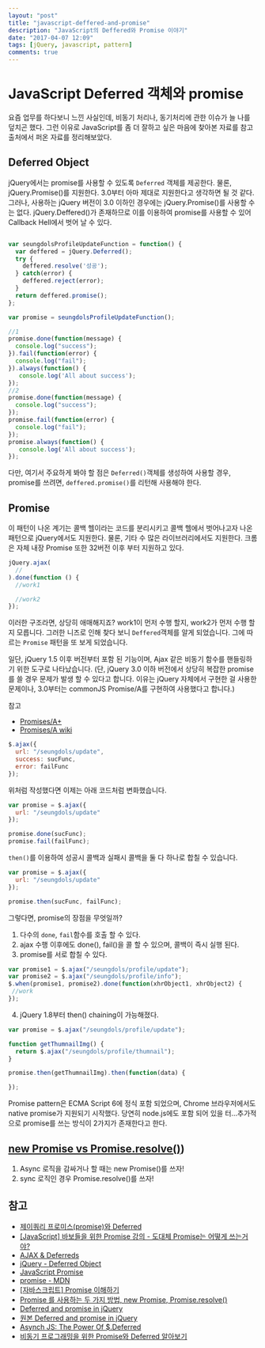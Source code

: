 ```yaml
---
layout: "post"
title: "javascript-deffered-and-promise"
description: "JavaScript의 Deffered와 Promise 이야기"
date: "2017-04-07 12:09"
tags: [jQuery, javascript, pattern]
comments: true
---
```


# JavaScript Deferred 객체와 promise

요즘 업무를 하다보니 느낀 사실인데, 비동기 처리나, 동기처리에 관한 이슈가 늘 나를 덮치곤 했다.
그런 이유로 JavaScript를 좀 더 잘하고 싶은 마음에 찾아본 자료를 참고 출처에서 퍼온 자료를 정리해보았다.

## Deferred Object


jQuery에서는 promise를 사용할 수 있도록 `Deferred` 객체를 제공한다.
물론, jQuery.Promise()를 지원한다. 3.0부터 아마 제대로 지원한다고 생각하면 될 것 같다.
그러나, 사용하는 jQuery 버전이 3.0 이하인 경우에는 jQuery.Promise()를 사용할 수는 없다.
jQuery.Deffered()가 존재하므로 이를 이용하여 promise를 사용할 수 있어 Callback Hell에서 벗어 날 수 있다.

```javascript

var seungdolsProfileUpdateFunction = function() {
  var deffered = jQuery.Deferred();
  try {
    deffered.resolve('성공');
  } catch(error) {
    deffered.reject(error);
  }
  return deffered.promise();
};

var promise = seungdolsProfileUpdateFunction();

//1
promise.done(function(message) {
  console.log("success");
}).fail(function(error) {
  console.log("fail");
}).always(function() {
   console.log('All about success');
});
//2
promise.done(function(message) {
  console.log("success");
});
promise.fail(function(error) {
  console.log("fail");
});
promise.always(function() {
   console.log('All about success');
});
```
다만, 여기서 주요하게 봐야 할 점은 `Deferred()`객체를 생성하여 사용할 경우, promise를 쓰려면, `deffered.promise()`를 리턴해 사용해야 한다.


## Promise

이 패턴이 나온 계기는 콜백 헬이라는 코드를 분리시키고 콜백 헬에서 벗어나고자 나온 패턴으로 jQuery에서도 지원한다.
물론, 기타 수 많은 라이브러리에서도 지원한다. 크롬은 자체 내장 Promise 또한 32버전 이후 부터 지원하고 있다.

```javascript
jQuery.ajax(
  //
).done(function () {
  //work1

  //work2
});  
```
이러한 구조라면, 상당히 애매해지죠? work1이 먼저 수행 할지, work2가 먼저 수행 할지 모릅니다.
그러한 니즈로 인해 찾다 보니 `Deffered`객체를 알게 되었습니다. 그에 따르는 `Promise` 패턴을 또 보게 되었습니다.

일단, jQuery 1.5 이후 버전부터 포함 된 기능이며, Ajax 같은 비동기 함수를 핸들링하기 위한 도구로 나타났습니다.
(단, jQuery 3.0 이하 버전에서 상당히 복잡한 promise를 쓸 경우 문제가 발생 할 수 있다고 합니다.
이유는 jQuery 자체에서 구현한 걸 사용한 문제이나, 3.0부터는 commonJS Promise/A를 구현하여 사용했다고 합니다.)

참고

* [Promises/A+](https://promisesaplus.com/)
* [Promises/A wiki](http://wiki.commonjs.org/wiki/Promises/A)

```javascript
$.ajax({
  url: "/seungdols/update",
  success: sucFunc,
  error: failFunc
});
```

위처럼 작성했다면 이제는 아래 코드처럼 변화했습니다.

```javascript
var promise = $.ajax({
  url: "/seungdols/update"
});

promise.done(sucFunc);
promise.fail(failFunc);
```

`then()`를 이용하여 성공시 콜백과 실패시 콜백을 둘 다 하나로 합칠 수 있습니다.

```javascript
var promise = $.ajax({
  url: "/seungdols/update"
});

promise.then(sucFunc, failFunc);
```

그렇다면, promise의 장점을 무엇일까?

1. 다수의 `done`, `fail`함수를 호출 할 수 있다.
2. ajax 수행 이후에도 done(), fail()을 콜 할 수 있으며, 콜백이 즉시 실행 된다.
3. promise를 서로 합칠 수 있다.

```javascript
var promise1 = $.ajax("/seungdols/profile/update");
var promise2 = $.ajax("/seungdols/profile/info");
$.when(promise1, promise2).done(function(xhrObject1, xhrObject2) {
 //work
});
```

4. jQuery 1.8부터 then() chaining이 가능해졌다.

```javascript
var promise = $.ajax("/seungdols/profile/update");

function getThumnailImg() {
  return $.ajax("/seungdols/profile/thumnail");
}

promise.then(getThumnailImg).then(function(data) {

});
```

Promise pattern은 ECMA Script 6에 정식 포함 되었으며, Chrome 브라우저에서도 native promise가 지원되기 시작했다.
당연히 node.js에도 포함 되어 있을 터...추가적으로 promise를 쓰는 방식이 2가지가 존재한다고 한다.

## [new Promise vs Promise.resolve()](http://han41858.tistory.com/11))

1. Async 로직을 감싸거나 할 때는 new Promise()를 쓰자!
2. sync 로직인 경우 Promise.resolve()를 쓰자!


## 참고

* [제이쿼리 프로미스(promise)와 Deferred](https://www.zerocho.com/category/jQuery/post/57c90814addc111500d85a19)
* [[JavaScript] 바보들을 위한 Promise 강의 - 도대체 Promise는 어떻게 쓰는거야?](http://programmingsummaries.tistory.com/325)
* [AJAX & Deferreds](http://jqfundamentals.com/chapter/ajax-deferreds)
* [jQuery - Deferred Object](https://api.jquery.com/category/deferred-object/)
* [JavaScript Promise](https://hyunseob.github.io/2016/03/14/javascript-promise/)
* [promise - MDN](https://developer.mozilla.org/ko/docs/Web/JavaScript/Reference/Global_Objects/Promise)
* [[자바스크립트] Promise 이해하기](http://yubylab.tistory.com/entry/%EC%9E%90%EB%B0%94%EC%8A%A4%ED%81%AC%EB%A6%BD%ED%8A%B8-Promise-%EC%9D%B4%ED%95%B4%ED%95%98%EA%B8%B0)
* [Promise 를 사용하는 두 가지 방법, new Promise, Promise.resolve()](http://han41858.tistory.com/11)
* [Deferred and promise in jQuery](http://blog.naver.com/PostView.nhn?blogId=djawl_2&logNo=50184671092)
 * [원본 Deferred and promise in jQuery](https://bitstorm.org/weblog/2012-1/Deferred_and_promise_in_jQuery.html)
* [Asynch JS: The Power Of $.Deferred](https://www.html5rocks.com/ko/tutorials/async/deferred/)
* [비동기 프로그래밍을 위한 Promise와 Deferred 알아보기](http://webframeworks.kr/tutorials/angularjs/angularjs_promise_deferred/#tocAnchor-1-3)

